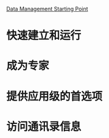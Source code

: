 [Data Management Starting Point](https://developer.apple.com/library/archive/referencelibrary/GettingStarted/GS_DataManagement_iPhone/index.html#//apple_ref/doc/uid/TP40007299)

# 快速建立和运行

# 成为专家

# 提供应用级的首选项

# 访问通讯录信息